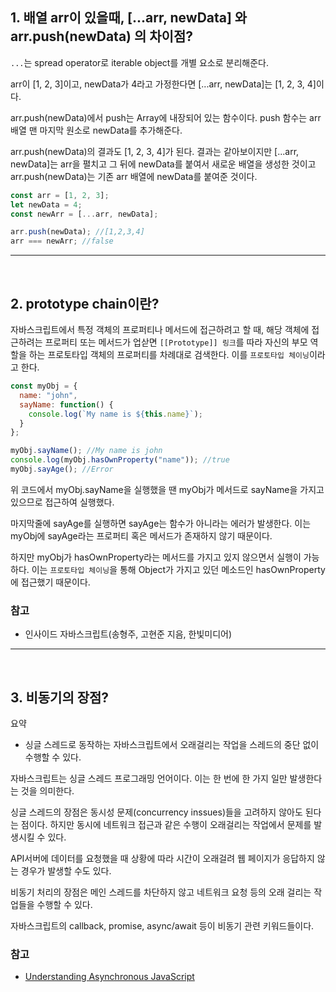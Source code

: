 ## 1. 배열 arr이 있을때, [...arr, newData] 와 arr.push(newData) 의 차이점?

`...`는 spread operator로 iterable object를 개별 요소로 분리해준다.

arr이 [1, 2, 3]이고, newData가 4라고 가정한다면 [...arr, newData]는 [1, 2, 3, 4]이다.

arr.push(newData)에서 push는 Array에 내장되어 있는 함수이다. push 함수는 arr 배열 맨 마지막 원소로 newData를 추가해준다.

arr.push(newData)의 결과도 [1, 2, 3, 4]가 된다.
결과는 같아보이지만 [...arr, newData]는 arr을 펼치고 그 뒤에 newData를 붙여서 새로운 배열을 생성한 것이고 arr.push(newData)는 기존 arr 배열에 newData를 붙여준 것이다.

```js
const arr = [1, 2, 3];
let newData = 4;
const newArr = [...arr, newData];

arr.push(newData); //[1,2,3,4]
arr === newArr; //false
```

---

<br/>

## 2. prototype chain이란?

자바스크립트에서 특정 객체의 프로퍼티나 메서드에 접근하려고 할 때, 해당 객체에 접근하려는 프로퍼티 또는 메서드가 업삳면 `[[Prototype]] 링크`를 따라 자신의 부모 역할을 하는 프로토타입 객체의 프로퍼티를 차례대로 검색한다. 이를 `프로토타입 체이닝`이라고 한다.

```js
const myObj = {
  name: "john",
  sayName: function() {
    console.log(`My name is ${this.name}`);
  }
};

myObj.sayName(); //My name is john
console.log(myObj.hasOwnProperty("name")); //true
myObj.sayAge(); //Error
```

위 코드에서 myObj.sayName을 실행했을 땐 myObj가 메서드로 sayName을 가지고 있으므로 접근하여 실행했다.

마지막줄에 sayAge를 실행하면 sayAge는 함수가 아니라는 에러가 발생한다. 이는 myObj에 sayAge라는 프로퍼티 혹은 메서드가 존재하지 않기 때문이다.

하지만 myObj가 hasOwnProperty라는 메서드를 가지고 있지 않으면서 실행이 가능하다. 이는 `프로토타입 체이닝`을 통해 Object가 가지고 있던 메소드인 hasOwnProperty에 접근했기 때문이다.

### 참고

- 인사이드 자바스크립트(송형주, 고현준 지음, 한빛미디어)

---

<br/>

## 3. 비동기의 장점?

요약

- 싱글 스레드로 동작하는 자바스크립트에서 오래걸리는 작업을 스레드의 중단 없이 수행할 수 있다.

자바스크립트는 싱글 스레드 프로그래밍 언어이다. 이는 한 번에 한 가지 일만 발생한다는 것을 의미한다.

싱글 스레드의 장점은 동시성 문제(concurrency inssues)들을 고려하지 않아도 된다는 점이다. 하지만 동시에 네트워크 접근과 같은 수행이 오래걸리는 작업에서 문제를 발생시킬 수 있다.

API서버에 데이터를 요청했을 때 상황에 따라 시간이 오래걸려 웹 페이지가 응답하지 않는 경우가 발생할 수도 있다.

비동기 처리의 장점은 메인 스레드를 차단하지 않고 네트워크 요청 등의 오래 걸리는 작업들을 수행할 수 있다.

자바스크립트의 callback, promise, async/await 등이 비동기 관련 키워드들이다.

### 참고

- [Understanding Asynchronous JavaScript](https://blog.bitsrc.io/understanding-asynchronous-javascript-the-event-loop-74cd408419ff)

